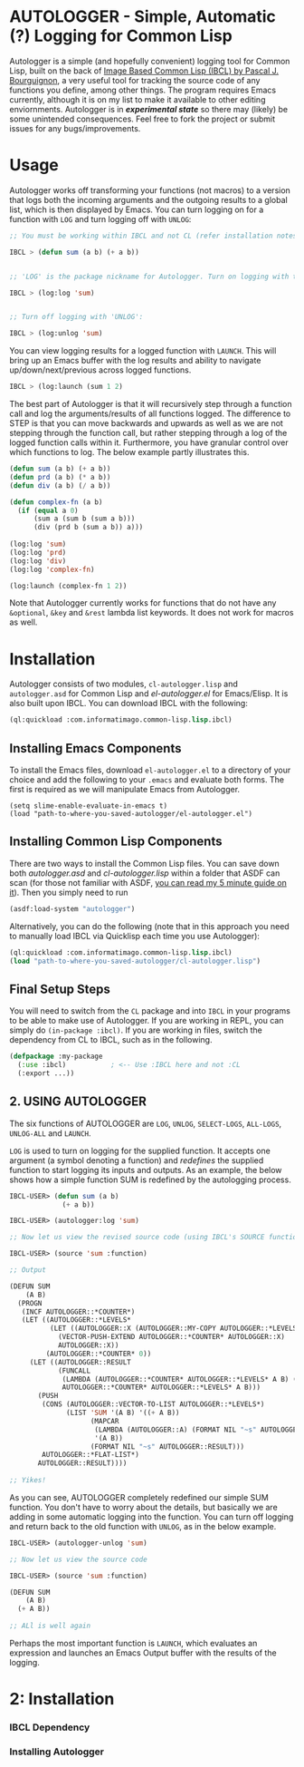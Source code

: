 # AUTOLOGGER - Simple, Automatic (?) Logging for Common Lisp

Autologger is a simple (and hopefully convenient) logging tool for Common Lisp, built on the back of [Image Based Common Lisp (IBCL) by Pascal J. Bourguignon](https://www.informatimago.com/develop/lisp/com/informatimago/small-cl-pgms/ibcl/), a very useful tool for tracking the source code of any functions you define, among other things. The program requires Emacs currently, although it is on my list to make it available to other editing enviornments. Autologger is in ***experimental state*** so there may (likely) be some unintended consequences. Feel free to fork the project or submit issues for any bugs/improvements.



# Usage
Autologger works off transforming your functions (not macros) to a version that logs both the incoming arguments and the outgoing results to a global list, which is then displayed by Emacs. You can turn logging on for a function with `LOG` and turn logging off with `UNLOG`:

```lisp
;; You must be working within IBCL and not CL (refer installation notes below)

IBCL > (defun sum (a b) (+ a b))


;; 'LOG' is the package nickname for Autologger. Turn on logging with the function 'LOG':

IBCL > (log:log 'sum)


;; Turn off logging with 'UNLOG':

IBCL > (log:unlog 'sum)
```

You can view logging results for a logged function with `LAUNCH`. This will bring up an Emacs buffer with the log results and ability to navigate up/down/next/previous across logged functions.

```lisp
IBCL > (log:launch (sum 1 2)
```

The best part of Autologger is that it will recursively step through a function call and log the arguments/results of all functions logged. The difference to STEP is that you can move backwards and upwards as well as we are not stepping through the function call, but rather stepping through a log of the logged function calls within it. Furthermore, you have granular control over which functions to log. The below example partly illustrates this.

```lisp
(defun sum (a b) (+ a b))
(defun prd (a b) (* a b))
(defun div (a b) (/ a b))

(defun complex-fn (a b)
  (if (equal a 0)
      (sum a (sum b (sum a b)))
      (div (prd b (sum a b)) a)))
      
(log:log 'sum)
(log:log 'prd)
(log:log 'div)
(log:log 'complex-fn)

(log:launch (complex-fn 1 2))
```

Note that Autologger currently works for functions that do not have any `&optional`, `&key` and `&rest` lambda list keywords. It does not work for macros as well.

# Installation
Autologger consists of two modules, `cl-autologger.lisp` and `autologger.asd` for Common Lisp and *el-autologger.el* for Emacs/Elisp. It is also built upon IBCL. You can download IBCL with the following:

```lisp
(ql:quickload :com.informatimago.common-lisp.lisp.ibcl)
```


## Installing Emacs Components
To install the Emacs files, download `el-autologger.el` to a directory of your choice and add the following to your `.emacs` and evaluate both forms. The first is required as we will manipulate Emacs from Autologger.

```elisp
(setq slime-enable-evaluate-in-emacs t)
(load "path-to-where-you-saved-autologger/el-autologger.el")
```
## Installing Common Lisp Components
There are two ways to install the Common Lisp files. You can save down both *autologger.asd* and *cl-autologger.lisp* within a folder that ASDF can scan (for those not familiar with ASDF, [you can read my 5 minute guide on it](https://ashok-khanna.medium.com/introduction-to-asdf-d25efe2780c2)). Then you simply need to run

```lisp
(asdf:load-system "autologger")
```

Alternatively, you can do the following (note that in this approach you need to manually load IBCL via Quicklisp each time you use Autologger):

```lisp
(ql:quickload :com.informatimago.common-lisp.lisp.ibcl)
(load "path-to-where-you-saved-autologger/cl-autologger.lisp")
```

## Final Setup Steps
You will need to switch from the `CL` package and into `IBCL` in your programs to be able to make use of Autologger. If you are working in REPL, you can simply do `(in-package :ibcl)`. If you are working in files, switch the dependency from CL to IBCL, such as in the following.

```lisp
(defpackage :my-package
  (:use :ibcl)           ; <-- Use :IBCL here and not :CL
  (:export ...))
```




## 2. USING AUTOLOGGER
The six functions of AUTOLOGGER are `LOG`, `UNLOG`, `SELECT-LOGS`, `ALL-LOGS`, `UNLOG-ALL` and `LAUNCH`.

`LOG` is used to turn on logging for the supplied function. It accepts one argument (a symbol denoting a function) and *redefines* the supplied function to start logging its inputs and outputs. As an example, the below shows how a simple function SUM is redefined by the autologging process.

```lisp
IBCL-USER> (defun sum (a b)
             (+ a b))

IBCL-USER> (autologger:log 'sum)

;; Now let us view the revised source code (using IBCL's SOURCE function)

IBCL-USER> (source 'sum :function)

;; Output

(DEFUN SUM
    (A B)
  (PROGN
   (INCF AUTOLOGGER::*COUNTER*)
   (LET ((AUTOLOGGER::*LEVELS*
          (LET ((AUTOLOGGER::X (AUTOLOGGER::MY-COPY AUTOLOGGER::*LEVELS*)))
            (VECTOR-PUSH-EXTEND AUTOLOGGER::*COUNTER* AUTOLOGGER::X)
            AUTOLOGGER::X))
         (AUTOLOGGER::*COUNTER* 0))
     (LET ((AUTOLOGGER::RESULT
            (FUNCALL
             (LAMBDA (AUTOLOGGER::*COUNTER* AUTOLOGGER::*LEVELS* A B) (+ A B))
             AUTOLOGGER::*COUNTER* AUTOLOGGER::*LEVELS* A B)))
       (PUSH
        (CONS (AUTOLOGGER::VECTOR-TO-LIST AUTOLOGGER::*LEVELS*)
              (LIST 'SUM '(A B) '((+ A B))
                    (MAPCAR
                     (LAMBDA (AUTOLOGGER::A) (FORMAT NIL "~s" AUTOLOGGER::A))
                     '(A B))
                    (FORMAT NIL "~s" AUTOLOGGER::RESULT)))
        AUTOLOGGER::*FLAT-LIST*)
       AUTOLOGGER::RESULT))))
       
;; Yikes!
```

As you can see, AUTOLOGGER completely redefined our simple SUM function. You don't have to worry about the details, but basically we are adding in some automatic logging into the function. You can turn off logging and return back to the old function with `UNLOG`, as in the below example.

```lisp
IBCL-USER> (autologger-unlog 'sum)

;; Now let us view the source code

IBCL-USER> (source 'sum :function)

(DEFUN SUM
    (A B)
  (+ A B))
  
;; ALl is well again
```

Perhaps the most important function is `LAUNCH`, which evaluates an expression and launches an Emacs Output buffer with the results of the logging.

# 2: Installation
### IBCL Dependency

### Installing Autologger




